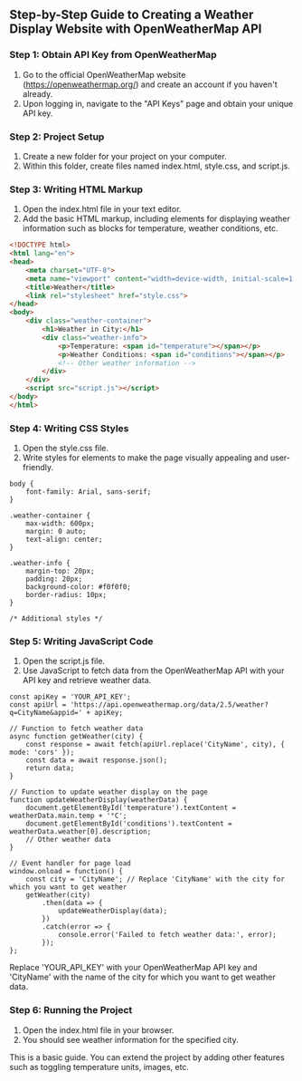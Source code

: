 ## Step-by-Step Guide to Creating a Weather Display Website with OpenWeatherMap API

### Step 1: Obtain API Key from OpenWeatherMap

1. Go to the official OpenWeatherMap website (https://openweathermap.org/) and create an account if you haven't already.
2. Upon logging in, navigate to the "API Keys" page and obtain your unique API key.

### Step 2: Project Setup

1. Create a new folder for your project on your computer.
2. Within this folder, create files named index.html, style.css, and script.js.

### Step 3: Writing HTML Markup

1. Open the index.html file in your text editor.
2. Add the basic HTML markup, including elements for displaying weather information such as blocks for temperature, weather conditions, etc.

```html
<!DOCTYPE html>
<html lang="en">
<head>
    <meta charset="UTF-8">
    <meta name="viewport" content="width=device-width, initial-scale=1.0">
    <title>Weather</title>
    <link rel="stylesheet" href="style.css">
</head>
<body>
    <div class="weather-container">
        <h1>Weather in City:</h1>
        <div class="weather-info">
            <p>Temperature: <span id="temperature"></span></p>
            <p>Weather Conditions: <span id="conditions"></span></p>
            <!-- Other weather information -->
        </div>
    </div>
    <script src="script.js"></script>
</body>
</html>
```

### Step 4: Writing CSS Styles

1. Open the style.css file.
2. Write styles for elements to make the page visually appealing and user-friendly.

```
body {
    font-family: Arial, sans-serif;
}

.weather-container {
    max-width: 600px;
    margin: 0 auto;
    text-align: center;
}

.weather-info {
    margin-top: 20px;
    padding: 20px;
    background-color: #f0f0f0;
    border-radius: 10px;
}

/* Additional styles */
```

### Step 5: Writing JavaScript Code
1. Open the script.js file.
2. Use JavaScript to fetch data from the OpenWeatherMap API with your API key and retrieve weather data.

```
const apiKey = 'YOUR_API_KEY';
const apiUrl = 'https://api.openweathermap.org/data/2.5/weather?q=CityName&appid=' + apiKey;

// Function to fetch weather data
async function getWeather(city) {
    const response = await fetch(apiUrl.replace('CityName', city), { mode: 'cors' });
    const data = await response.json();
    return data;
}

// Function to update weather display on the page
function updateWeatherDisplay(weatherData) {
    document.getElementById('temperature').textContent = weatherData.main.temp + '°C';
    document.getElementById('conditions').textContent = weatherData.weather[0].description;
    // Other weather data
}

// Event handler for page load
window.onload = function() {
    const city = 'CityName'; // Replace 'CityName' with the city for which you want to get weather
    getWeather(city)
        .then(data => {
            updateWeatherDisplay(data);
        })
        .catch(error => {
            console.error('Failed to fetch weather data:', error);
        });
};
```

Replace 'YOUR_API_KEY' with your OpenWeatherMap API key and 'CityName' with the name of the city for which you want to get weather data.

### Step 6: Running the Project
1. Open the index.html file in your browser.
2. You should see weather information for the specified city.


This is a basic guide. You can extend the project by adding other features such as toggling temperature units, images, etc.